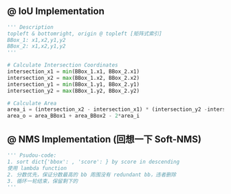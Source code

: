 <link rel="stylesheet" type="text/css" href="auto-number-title.css" />

## @ IoU Implementation
```python
''' Description
topleft & bottomright, origin @ topleft [矩阵式索引]
BBox_1: x1,x2,y1,y2
BBox_2: x1,x2,y1,y2
'''

# Calculate Intersection Coordinates
intersection_x1 = min(BBox_1.x1, BBox_2.x1) 
intersection_x2 = max(BBox_1.x2, BBox_2.x2) 
intersection_y1 = min(BBox_1.y1, BBox_2.y1)
intersection_y2 = max(BBox_1.y2, BBox_2.y2)

# Calculate Area
area_i = (intersection_x2 - intersection_x1) * (intersection_y2 -intersection_y1)
area_o = area_BBox1 + area_BBox2 - 2*area_i
```

## @ NMS Implementation (回想一下 Soft-NMS)
```python
''' Psudou-code:
1. sort dict{'bbox': , 'score': } by score in descending
使用 lambda function
2. 分数优先，保证分数最高的 bb 周围没有 redundant bb，违者删除
3. 循环一轮结束，保留剩下的
'''

```